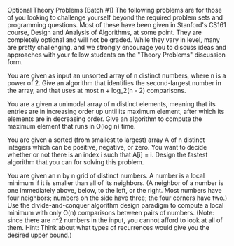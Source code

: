 Optional Theory Problems (Batch #1)
The following problems are for those of you looking to challenge yourself beyond the required problem sets and programming questions. Most of these have been given in Stanford's CS161 course, Design and Analysis of Algorithms, at some point. They are completely optional and will not be graded. While they vary in level, many are pretty challenging, and we strongly encourage you to discuss ideas and approaches with your fellow students on the "Theory Problems" discussion form.

You are given as input an unsorted array of n distinct numbers, where n is a power of 2. Give an algorithm that identifies the second-largest number in the array, and that uses at most n + log_2(n - 2) comparisons.

You are a given a unimodal array of n distinct elements, meaning that its entries are in increasing order up until its maximum element, after which its elements are in decreasing order. Give an algorithm to compute the maximum element that runs in O(log n) time.

You are given a sorted (from smallest to largest) array A of n distinct integers which can be positive, negative, or zero. You want to decide whether or not there is an index i such that A[i] = i. Design the fastest algorithm that you can for solving this problem.

You are given an n by n grid of distinct numbers. A number is a local minimum if it is smaller than all of its neighbors. (A neighbor of a number is one immediately above, below, to the left, or the right. Most numbers have four neighbors; numbers on the side have three; the four corners have two.) Use the divide-and-conquer algorithm design paradigm to compute a local minimum with only O(n) comparisons between pairs of numbers. (Note: since there are n^2 numbers in the input, you cannot afford to look at all of them. Hint: Think about what types of recurrences would give you the desired upper bound.)

